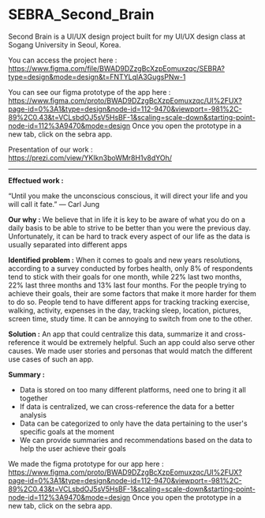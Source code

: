 # SEBRA_Second_Brain
Second Brain is a UI/UX design project built for my UI/UX design class at Sogang University in Seoul, Korea.

You can access the project here :
https://www.figma.com/file/BWAD9DZzgBcXzpEomuxzqc/SEBRA?type=design&mode=design&t=FNTYLqlA3GugsPNw-1

You can see our figma prototype of the app here :
https://www.figma.com/proto/BWAD9DZzgBcXzpEomuxzqc/UI%2FUX?page-id=0%3A1&type=design&node-id=112-9470&viewport=-981%2C-89%2C0.43&t=VCLsbdOJ5sV5HsBF-1&scaling=scale-down&starting-point-node-id=112%3A9470&mode=design
Once you open the prototype in a new tab, click on the sebra app.


Presentation of our work :
https://prezi.com/view/YKIkn3boWMr8H1v8dYOh/

_______________________________________________________________________________________________________________________
**Effectued work :**

“Until you make the unconscious conscious, it will direct your life and you will call it fate.” — Carl Jung

**Our why :**
We believe that in life it is key to be aware of what you do on a daily basis to be able to strive to be better than you were the previous day.
Unfortunately, it can be hard to track every aspect of our life as the data is usually separated into different apps

**Identified problem :**
When it comes to goals and new years resolutions, according to a survey conducted by forbes health, only 8% of respondents tend to stick with their goals for one month, while 22% last two months, 22% last three months and 13% last four months.
For the people trying to achieve their goals, their are some factors that make it more harder for them to do so.
People tend to have different apps for tracking tracking exercise, walking, activity, expenses in the day, tracking sleep, location, pictures, screen time, study time. It can be annoying to switch from one to the other. 

**Solution :**
An app that could centralize this data, summarize it and cross-reference it would be extremely helpful. Such an app could also serve other causes.
We made user stories and personas that would match the different use cases of such an app.

**Summary :**
- Data is stored on too many different platforms, need one to bring it all together
- If data is centralized, we can cross-reference the data for a better analysis
- Data can be categorized to only have the data pertaining to the user's specific goals at the moment
- We can provide summaries and recommendations based on the data to help the user achieve their goals

We made the figma prototype for our app here :
https://www.figma.com/proto/BWAD9DZzgBcXzpEomuxzqc/UI%2FUX?page-id=0%3A1&type=design&node-id=112-9470&viewport=-981%2C-89%2C0.43&t=VCLsbdOJ5sV5HsBF-1&scaling=scale-down&starting-point-node-id=112%3A9470&mode=design
Once you open the prototype in a new tab, click on the sebra app.





